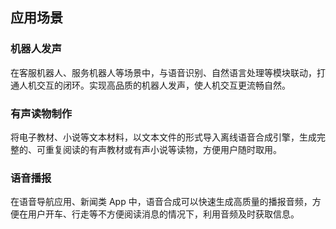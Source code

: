 ﻿## 应用场景
### 机器人发声
在客服机器人、服务机器人等场景中，与语音识别、自然语言处理等模块联动，打通人机交互的闭环。实现高品质的机器人发声，使人机交互更流畅自然。
### 有声读物制作
将电子教材、小说等文本材料，以文本文件的形式导入离线语音合成引擎，生成完整的、可重复阅读的有声教材或有声小说等读物，方便用户随时取用。
### 语音播报
在语音导航应用、新闻类 App 中，语音合成可以快速生成高质量的播报音频，方便在用户开车、行走等不方便阅读消息的情况下，利用音频及时获取信息。


